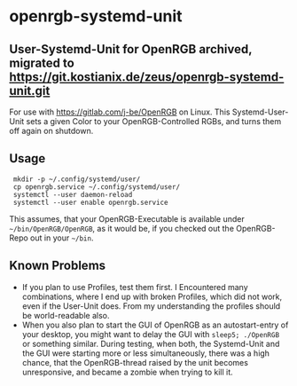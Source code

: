 # openrgb-systemd-unit
User-Systemd-Unit for OpenRGB
archived, migrated to https://git.kostianix.de/zeus/openrgb-systemd-unit.git
---

For use with https://gitlab.com/j-be/OpenRGB on Linux.
This Systemd-User-Unit sets a given Color to your OpenRGB-Controlled RGBs, and turns them off again on shutdown. 

## Usage

```
 mkdir -p ~/.config/systemd/user/
 cp openrgb.service ~/.config/systemd/user/
 systemctl --user daemon-reload
 systemctl --user enable openrgb.service
 ```
 This assumes, that your OpenRGB-Executable is available under `~/bin/OpenRGB/OpenRGB`, as it would be, if you checked out the OpenRGB-Repo out in your `~/bin`. 
 
 ## Known Problems
 * If you plan to use Profiles, test them first. I Encountered many combinations, where I end up with broken Profiles, which did not work, even if the User-Unit does. From my understanding the profiles should be world-readable also. 
 * When you also plan to start the GUI of OpenRGB as an autostart-entry of your desktop, you might want to delay the GUI with `sleep5; ./OpenRGB` or something similar. During testing, when both, the Systemd-Unit and the GUI were starting more or less simultaneously, there was a high chance, that the OpenRGB-thread raised by the unit becomes unresponsive, and became a zombie when trying to kill it. 

